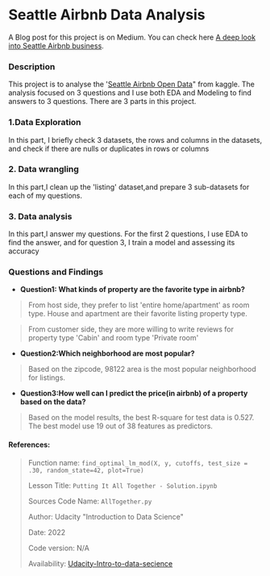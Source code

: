 # Seattle Airbnb Data Analysis

A Blog post for this project is on Medium. You can check here [A deep look into Seattle Airbnb business](https://medium.com/@ziyu1211/a-deep-look-into-seattle-airbnb-business-42c2e1b0e7ab).

### Description
This project is to analyse the '[Seattle Airbnb Open Data](https://www.kaggle.com/datasets/airbnb/seattle/data)" from kaggle. The analysis focused on 3 questions and I use both EDA and Modeling to find answers to 3 questions.
There are 3 parts in this project.

### 1.Data Exploration
In this part, I briefly check 3 datasets, the rows and columns in the datasets, and check if there are nulls or duplicates in rows or columns

### 2. Data wrangling
In this part,I clean up the 'listing' dataset,and prepare 3 sub-datasets for each of my questions. 


### 3. Data analysis
In this part,I answer my questions. For the first 2 questions, I use EDA to find the answer, and for question 3, I train a model and assessing its accuracy

### Questions and Findings
* **Question1: What kinds of property are the favorite type in airbnb?**
>From host side, they prefer to list 'entire home/apartment' as room type. House and apartment are their favorite listing property type.

>From customer side, they are more willing to write reviews for property type 'Cabin' and room type 'Private room'
* **Question2:Which neighborhood are most popular?**
>Based on the zipcode, 98122 area is the most popular neighborhood for listings.
* **Question3:How well can I predict the price(in airbnb) of a property based on the data?**
>Based on the model results, the best R-square for test data is 0.527. The best model use 19 out of 38 features as predictors.


#### References:
>Function name: `find_optimal_lm_mod(X, y, cutoffs, test_size = .30, random_state=42, plot=True)`
> 
>Lesson Title: `Putting It All Together - Solution.ipynb` 
> 
> Sources Code Name: `AllTogether.py`
> 
>Author: Udacity "Introduction to Data Science"
> 
>Date: 2022
> 
>Code version: N/A
> 
>Availability: [Udacity-Intro-to-data-secience](https://learn.udacity.com/nanodegrees/nd025/parts/cd0017/lessons/e630cd91-988b-46bb-ad6c-4a0737172630/concepts/1dd4a20f-c4ad-474a-ab56-14f7050affb9)
